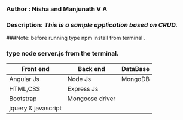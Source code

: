 ### Author : **Nisha and Manjunath V A**
### Description: *This is a sample application based on CRUD.*

###Note: before running type npm install from terminal .

### type node server.js from the terminal.



Front end | Back end | DataBase
------------|-----------|-----------
Angular Js | Node Js | MongoDB
HTML,CSS|Express Js|
Bootstrap|Mongoose driver|
jquery & javascript| |


